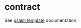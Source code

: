 # contract

See [psalm template](https://psalm.dev/docs/annotating_code/templated_annotations/) documentation
